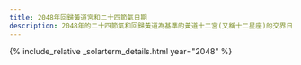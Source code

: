 ```yaml
---
title: 2048年回歸黃道宮和二十四節氣日期
description: 2048年的二十四節氣和回歸黃道為基準的黃道十二宮(又稱十二星座)的交界日期，常見於西洋占星術和星座運程
---
```

{% include_relative _solarterm_details.html year="2048" %}
